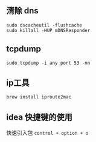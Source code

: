 

## 清除 dns

```
sudo dscacheutil -flushcache
sudo killall -HUP mDNSResponder
```

## tcpdump

```
sudo tcpdump -i any port 53 -nn
```

## ip工具

```
brew install iproute2mac
```

## idea 快捷键的使用

快速引入包
`control + option + o`
